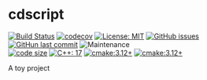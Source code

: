 # cdscript
[![Build Status](https://travis-ci.org/cdsama/cdscript.svg?branch=master)](https://travis-ci.org/cdsama/cdscript)
[![codecov](https://codecov.io/gh/cdsama/cdscript/branch/master/graph/badge.svg)](https://codecov.io/gh/cdsama/cdscript)
[![License: MIT](https://img.shields.io/badge/License-MIT-97ca00.svg)](LICENSE)
[![GitHub issues](https://img.shields.io/github/issues/cdsama/cdscript.svg)](https://github.com/cdsama/cdscript/issues)
[![GitHun last commit](https://img.shields.io/github/last-commit/cdsama/cdscript.svg)](https://github.com/cdsama/cdscript/commits)
![Maintenance](https://img.shields.io/maintenance/yes/2019.svg)
<br>
[![code size](https://img.shields.io/github/languages/code-size/cdsama/cdscript.svg)](https://github.com/cdsama/cdscript/archive/master.zip)
[![C++: 17](https://img.shields.io/badge/C++-17-blue.svg)](https://en.cppreference.com/w/cpp/compiler_support#cpp17)
[![cmake:3.12+](https://img.shields.io/badge/CMake-3.12+-blue.svg)](https://cmake.org/download/)
[![cmake:3.12+](https://img.shields.io/badge/vcpkg-catch2-blue.svg)](https://cmake.org/download/)


A toy project